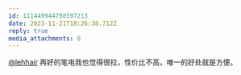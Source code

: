 ```yaml
---
id: 111449944798597213
date: 2023-11-21T18:26:38.712Z
reply: true
media_attachments: 0
---
```


[@lehhair](https://misskey.lehhair.net/@lehhair) 再好的笔电我也觉得很拉，性价比不高，唯一的好处就是方便。

